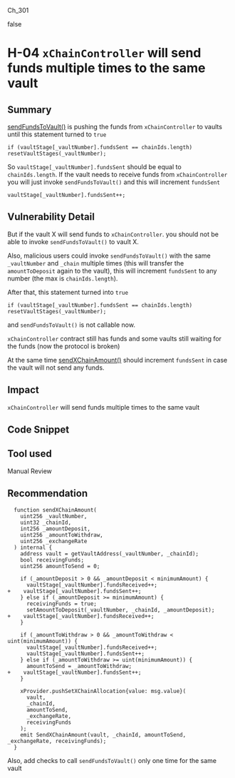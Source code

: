 Ch_301

false

# H-04 `xChainController` will send funds multiple times to the same vault

## Summary
[sendFundsToVault()](https://github.com/sherlock-audit/2023-01-derby/blob/main/derby-yield-optimiser/contracts/XChainController.sol#L409-L441) is pushing the funds from `xChainController` to vaults until this statement turned to `true` 
```solidity
if (vaultStage[_vaultNumber].fundsSent == chainIds.length) resetVaultStages(_vaultNumber);
``` 
So `vaultStage[_vaultNumber].fundsSent` should be equal to `chainIds.length`.
If the vault needs to receive funds from `xChainController` you will just invoke `sendFundsToVault()` and this will increment `fundsSent`
```solidity
vaultStage[_vaultNumber].fundsSent++;
```
## Vulnerability Detail
But if the vault X will send funds to `xChainController`. you should not be able to invoke `sendFundsToVault()` to vault X.

Also, malicious users could invoke `sendFundsToVault()` with the same `_vaultNumber` and `_chain` multiple times (this will transfer the `amountToDeposit` again to the vault), this will increment `fundsSent` to any number (the max is `chainIds.length`).

After that, this statement turned into `true` 
```solidity
if (vaultStage[_vaultNumber].fundsSent == chainIds.length) resetVaultStages(_vaultNumber);
``` 
and `sendFundsToVault()` is not callable now.

`xChainController` contract still has funds and some vaults still waiting for the funds (now the protocol is broken)

At the same time [sendXChainAmount()](https://github.com/sherlock-audit/2023-01-derby/blob/main/derby-yield-optimiser/contracts/XChainController.sol#L368-L401) should increment `fundsSent` in case the vault will not send any funds. 

## Impact
`xChainController` will send funds multiple times to the same vault

## Code Snippet

## Tool used

Manual Review

## Recommendation
```solidity
  function sendXChainAmount(
    uint256 _vaultNumber,
    uint32 _chainId,
    int256 _amountDeposit,
    uint256 _amountToWithdraw,
    uint256 _exchangeRate
  ) internal {
    address vault = getVaultAddress(_vaultNumber, _chainId);
    bool receivingFunds;
    uint256 amountToSend = 0;

    if (_amountDeposit > 0 && _amountDeposit < minimumAmount) {
      vaultStage[_vaultNumber].fundsReceived++;
+    vaultStage[_vaultNumber].fundsSent++;
    } else if (_amountDeposit >= minimumAmount) {
      receivingFunds = true;
      setAmountToDeposit(_vaultNumber, _chainId, _amountDeposit);
+    vaultStage[_vaultNumber].fundsReceived++;
    }

    if (_amountToWithdraw > 0 && _amountToWithdraw < uint(minimumAmount)) {
      vaultStage[_vaultNumber].fundsReceived++;
      vaultStage[_vaultNumber].fundsSent++;
    } else if (_amountToWithdraw >= uint(minimumAmount)) {
      amountToSend = _amountToWithdraw;
+    vaultStage[_vaultNumber].fundsSent++;
    } 

    xProvider.pushSetXChainAllocation{value: msg.value}(
      vault,
      _chainId,
      amountToSend,
      _exchangeRate,
      receivingFunds
    );
    emit SendXChainAmount(vault, _chainId, amountToSend, _exchangeRate, receivingFunds);
  }
```

Also, add checks to call `sendFundsToVault()` only one time for the same vault 